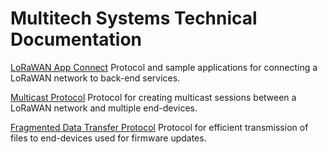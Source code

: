 # Multitech Systems Technical Documentation

[LoRaWAN App Connect](lorawan-app-connect) Protocol and sample applications for connecting a LoRaWAN network to back-end services.

[Multicast Protocol](multicast) Protocol for creating multicast sessions between a LoRaWAN network and multiple end-devices.

[Fragmented Data Transfer Protocol](fragmentation) Protocol for efficient transmission of files to end-devices used for firmware updates.
